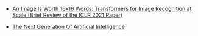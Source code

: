 
- [An Image Is Worth 16x16 Words: Transformers for Image Recognition at Scale (Brief Review of the ICLR 2021 Paper)](https://medium.com/swlh/an-image-is-worth-16x16-words-transformers-for-image-recognition-at-scale-brief-review-of-the-8770a636c6a8)

- [The Next Generation Of Artificial Intelligence](https://www.forbes.com/sites/robtoews/2020/10/12/the-next-generation-of-artificial-intelligence/#5c802b9f59eb)